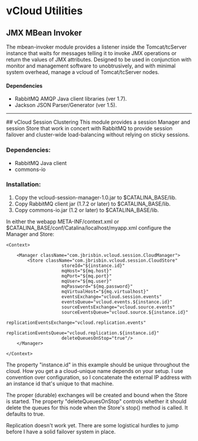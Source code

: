 # vCloud Utilities

## JMX MBean Invoker
The mbean-invoker module provides a listener inside the Tomcat/tcServer instance
that waits for messages telling it to invoke JMX operations or return the values of
JMX attributes. Designed to be used in conjunction with monitor and management software
to unobtrusively, and with minimal system overhead, manage a vcloud of Tomcat/tcServer
nodes.

#### Dependencies ####
* RabbitMQ AMQP Java client libraries (ver 1.7).
* Jackson JSON Parser/Generator (ver 1.5).

<hr/>
## vCloud Session Clustering
This module provides a session Manager and session Store that work in concert
with RabbitMQ to provide session failover and cluster-wide load-balancing without
relying on sticky sessions.

### Dependencies:

* RabbitMQ Java client
* commons-io

### Installation:

1. Copy the vcloud-session-manager-1.0.jar to $CATALINA_BASE/lib.
2. Copy RabbitMQ client jar (1.7.2 or later) to $CATALINA_BASE/lib.
3. Copy commons-io.jar (1.2 or later) to $CATALINA_BASE/lib.

In either the webapp META-INF/context.xml or $CATALINA_BASE/conf/Catalina/localhost/myapp.xml
configure the Manager and Store:

<pre><code>&lt;Context&gt;

	&lt;Manager className="com.jbrisbin.vcloud.session.CloudManager"&gt;
		&lt;Store className="com.jbrisbin.vcloud.session.CloudStore"
					 storeId="${instance.id}"
					 mqHost="${mq.host}"
					 mqPort="${mq.port}"
					 mqUser="${mq.user}"
					 mqPassword="${mq.password}"
					 mqVirtualHost="${mq.virtualhost}"
					 eventsExchange="vcloud.session.events"
					 eventsQueue="vcloud.events.${instance.id}"
					 sourceEventsExchange="vcloud.source.events"
					 sourceEventsQueue="vcloud.source.${instance.id}"
					 replicationEventsExchange="vcloud.replication.events"
					 replicationEventsQueue="vcloud.replication.${instance.id}"
					 deleteQueuesOnStop="true"/&gt;
	&lt;/Manager&gt;

&lt;/Context&gt;
</code></pre>

The property "instance.id" in this example should be unique throughout the cloud. How you
get a a cloud-unique name depends on your setup. I use convention over configuration, so
I concatenate the external IP address with an instance id that's unique to that machine.

The proper (durable) exchanges will be created and bound when the Store is started. The
property "deleteQueuesOnStop" controls whether it should delete the queues for this node
when the Store's stop() method is called. It defaults to true.

Replication doesn't work yet. There are some logistical hurdles to jump before I have a
solid failover system in place.